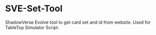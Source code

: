 # SVE-Set-Tool
ShadowVerse Evolve tool to get card set and id from website. Used for TableTop Simulator Script.
